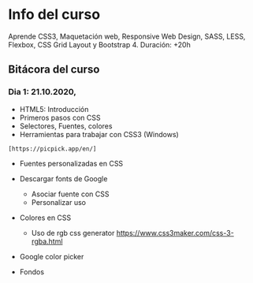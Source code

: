 # Info del curso
Aprende CSS3, Maquetación web, Responsive Web Design, SASS, LESS, Flexbox, CSS Grid Layout y Bootstrap 4. Duración: +20h


## Bitácora del curso

### Dia 1: 21.10.2020,		
* HTML5: Introducción 
* Primeros pasos con CSS
* Selectores, Fuentes, colores
* Herramientas para trabajar con CSS3 (Windows)
```
[https://picpick.app/en/]
```

* Fuentes personalizadas en CSS

* Descargar fonts de Google
  * Asociar fuente con CSS
  * Personalizar uso 
	
* Colores en CSS
  * Uso de rgb css generator
    https://www.css3maker.com/css-3-rgba.html

* Google color picker

* Fondos 
